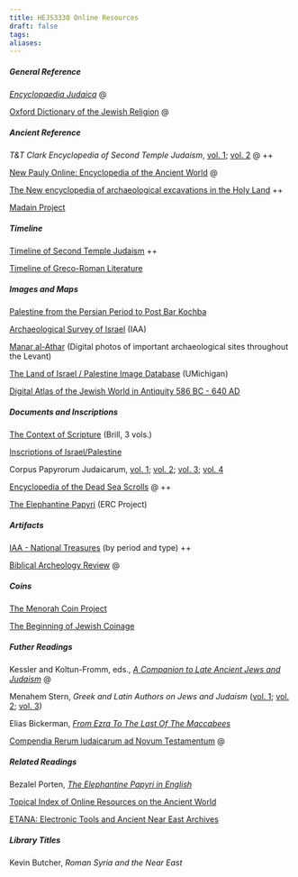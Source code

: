 ```yaml
---
title: HEJS3330 Online Resources
draft: false
tags: 
aliases:
---
```

##### **General Reference**

[_Encyclopaedia Judaica_](https://guides.lib.uconn.edu/encyclopediajudaica) @ 

[Oxford Dictionary of the Jewish Religion](https://uconn-storrs.primo.exlibrisgroup.com/permalink/01UCT_STORRS/1s3ubib/alma9933779453502432) @

##### **Ancient Reference**

_T&T Clark Encyclopedia of Second Temple Judaism_, [vol. 1](http://s.uconn.edu/estj1); [vol. 2](http://s.uconn.edu/estj2) @ ++

[New Pauly Online: Encyclopedia of the Ancient World](https://uconn-storrs.primo.exlibrisgroup.com/permalink/01UCT_STORRS/1s3ubib/alma99420733099502432) @

[The New encyclopedia of archaeological excavations in the Holy Land](https://archive.org/details/newencyclopediao0000unse_h2c3/page/n5/mode/2up) ++

[Madain Project](https://madainproject.com/)

##### **Timeline**

[Timeline of Second Temple Judaism](https://www.bibleodyssey.org/timeline-gallery/second-temple-judaism/) ++

[Timeline of Greco-Roman Literature](https://dubioushistory.github.io/timelines/greco-roman)

##### **Images and Maps**

[Palestine from the Persian Period to Post Bar Kochba](https://data1.geo.univie.ac.at/projects/muenzeundmacht/maps/map4%3Flanguage=en.html)

[Archaeological Survey of Israel](https://www.antiquities.org.il/survey/new/default_en.aspx) (IAA)

[Manar al-Athar](https://www.manar-al-athar.ox.ac.uk/) (Digital photos of important archaeological sites throughout the Levant)

[The Land of Israel / Palestine Image Database](https://image-database.nes.lsa.umich.edu/spbrowse) (UMichigan)

[Digital Atlas of the Jewish World in Antiquity 586 BC - 640 AD](https://diaspora.haifa.ac.il/index.php/en/maps)

##### **Documents and Inscriptions**

[The Context of Scripture](https://archive.org/details/the-context-of-scripture/mode/2up) (Brill, 3 vols.)

[Inscriptions of Israel/Palestine](https://www.inscriptionsisraelpalestine.org/)

Corpus Papyrorum Judaicarum, [vol. 1](https://archive.org/details/corpuspapyrorumj0001tche/mode/2up); [vol. 2](https://archive.org/details/corpuspapyrorumj0000tche/mode/2up); [vol. 3](https://archive.org/details/corpuspapyrorumj0003tche/mode/2up); [vol. 4](https://ebookcentral.proquest.com/lib/uconn/detail.action?docID=6373775)

[Encyclopedia of the Dead Sea Scrolls](https://www-oxfordreference-com.ezproxy.lib.uconn.edu/view/10.1093/acref/9780195084504.001.0001/acref-9780195084504.) @ ++

[The Elephantine Papyri](https://elephantine.smb.museum/?lang=en) (ERC Project)

##### **Artifacts**

[IAA - National Treasures](https://www.antiquities.org.il/t/PeriodsList_en.aspx) (by period and type) ++

[Biblical Archeology Review](https://library-biblicalarchaeology-org.ezproxy.lib.uconn.edu/) @

##### **Coins**

[The Menorah Coin Project](https://www.menorahcoinproject.com/)

[The Beginning of Jewish Coinage](https://data1.geo.univie.ac.at/projects/muenzeundmacht/showcases/showcase1%3Flanguage=en.html)

##### **Futher Readings**

Kessler and Koltun-Fromm, eds., [_A Companion to Late Ancient Jews and Judaism_](https://onlinelibrary-wiley-com.ezproxy.lib.uconn.edu/doi/book/10.1002/9781119113843) @

Menahem Stern, _Greek and Latin Authors on Jews and Judaism_ ([vol. 1](https://archive.org/details/greeklatinauthor0001unse/mode/2up); [vol. 2](https://archive.org/details/greeklatinauthor0002unse); [vol. 3](https://archive.org/details/greeklatinauthor0003unse))

Elias Bickerman, [_From Ezra To The Last Of The Maccabees_](https://archive.org/details/in.ernet.dli.2015.59581)

[Compendia Rerum Iudaicarum ad Novum Testamentum](https://brill-com.ezproxy.lib.uconn.edu/display/serial/CRI) @

##### **Related Readings**

Bezalel Porten, [_The Elephantine Papyri in English_](https://archive.org/details/the-elephantine-papyri-in-english_202105)

[Topical Index of Online Resources on the Ancient World](https://isaw.nyu.edu/publications/awol-index/html/index-keywords.html)

[ETANA: Electronic Tools and Ancient Near East Archives](https://etana.org/home)

##### **Library Titles**

Kevin Butcher, _Roman Syria and the Near East_